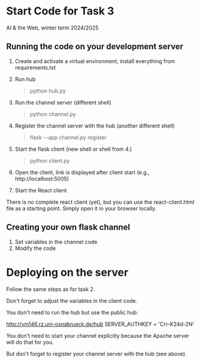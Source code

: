 # Start Code for Task 3

AI & the Web, winter term 2024/2025

## Running the code on your development server

1. Create and activate a virtual environment, install everything from requirements.txt

2. Run hub

    > python hub.py

3. Run the channel server (different shell)

    > python channel.py

4. Register the channel server with the hub (another different shell)

    > flask --app channel.py register
    
5. Start the flask client (new shell or shell from 4.) 

    > python client.py

6. Open the client, link is displayed after client start (e.g., http://localhost:5005)

7. Start the React client

There is no complete react client (yet), but you can use the react-client.html file as a starting point. Simply open it in your browser locally.


## Creating your own flask channel

1. Set variables in the channel code
2. Modify the code



# Deploying on the server

Follow the same steps as for task 2.

Don't forget to adjust the variables in the client code. 

You don't need to run the hub but use the public hub:

http://vm146.rz.uni-osnabrueck.de/hub
SERVER_AUTHKEY = 'Crr-K24d-2N'

You don't need to start your channel explicitly because the Apache server will do that for you.

But don't forget to register your channel server with the hub (see above).